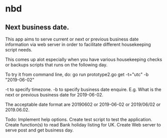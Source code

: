 # nbd
Next business date.
------------------

This app aims to serve current or next or previous business date information via web server in order to facilitate different housekeeping script needs.

This comes up alot especially when you have various housekeeping checks or backups scripts that runs on the following day.  

To try it from command line, do:
go run prototype2.go get -t="utc" -b "2019-06-02"

-t to specify timezone.
-b to specify business date enquire. E.g. What is the next or previous business date for 2019-06-02.

The acceptable date format are 20190602 or 2019-06-02 or 2019/06/02 or 2019.06.02.

Todo:
Implement help options.
Create test script to test the application.
Create function(s) to read Bank holiday listing for UK.
Create Web server to serve post and get business day.  
